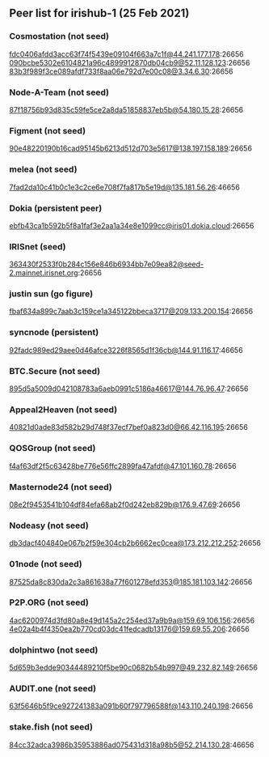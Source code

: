 
## Peer list for irishub-1 (25 Feb 2021)


### Cosmostation (not seed)

fdc0406afdd3acc63f74f5439e09104f663a7c1f@44.241.177.178:26656
090bcbe5302e6104821a96c4899912870db04cb9@52.11.128.123:26656
83b3f989f3ce089afdf733f8aa06e792d7e00c08@3.34.6.30:26656


### Node-A-Team (not seed)
87f18756b93d835c59fe5ce2a8da51858837eb5b@54.180.15.28:26656

### Figment (not seed)
90e48220190b16cad95145b6213d512d703e5617@138.197.158.189:26656

### melea (not seed)
7fad2da10c41b0c1e3c2ce6e708f7fa817b5e19d@135.181.56.26:46656


### Dokia (persistent peer)
ebfb43ca1b592b5f8a1faf3e2aa1a34e8e1099cc@iris01.dokia.cloud:26656

### IRISnet (seed)
363430f2533f0b284c156e846b6934bb7e09ea82@seed-2.mainnet.irisnet.org:26656

### justin sun (go figure)
fbaf634a899c7aab3c159ce1a345122bbeca3717@209.133.200.154:26656

### syncnode (persistent)
92fadc989ed29aee0d46afce3226f8565d1f36cb@144.91.116.17:46656

### BTC.Secure (not seed)
895d5a5009d042108783a6aeb0991c5186a46617@144.76.96.47:26656

### Appeal2Heaven (not seed)
40821d0ade83d582b29d748f37ecf7bef0a823d0@66.42.116.195:26656

### QOSGroup (not seed)
f4af63df2f5c63428be776e56ffc2899fa47afdf@47.101.160.78:26656

### Masternode24 (not seed)
08e2f9453541b104df84efa68ab2f0d242eb829b@176.9.47.69:26656

### Nodeasy (not seed)
db3dacf404840e067b2f59e304cb2b6662ec0cea@173.212.212.252:26656

### 01node (not seed)

87525da8c830da2c3a861638a77f601278efd353@185.181.103.142:26656

### P2P.ORG (not seed)

4ac6200974d3fd80a8e49d145a2c254ed37a9b9a@159.69.106.156:26656
4e02a4b4f4350ea2b770cd03dc41fedcadb13176@159.69.55.206:26656

### dolphintwo (not seed)
5d659b3edde90344489210f5be90c0682b54b997@49.232.82.149:26656

### AUDIT.one (not seed)
63f5646b5f9ce927241383a091b60f797796588f@143.110.240.198:26656

### stake.fish (not seed)
84cc32adca3986b35953886ad075431d318a98b5@52.214.130.28:46656
